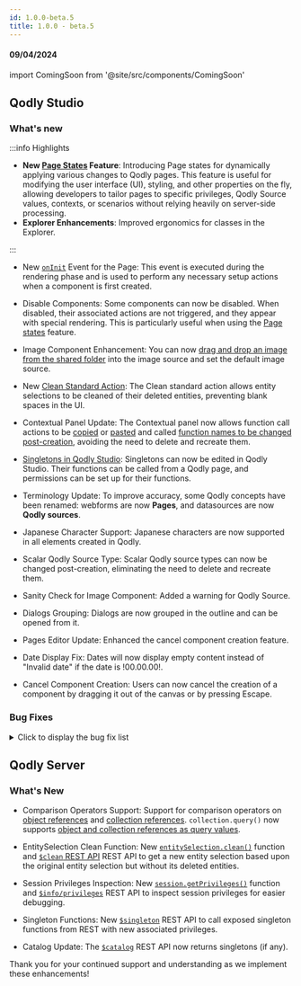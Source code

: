 ```yaml
---
id: 1.0.0-beta.5
title: 1.0.0 - beta.5
---
```




#### 09/04/2024

import ComingSoon from '@site/src/components/ComingSoon'


## Qodly Studio

<h3>What's new</h3>

:::info Highlights

- **New [Page States](../../4DQodlyPro/pageLoaders/states/stateOverview.md) Feature**: Introducing Page states for dynamically applying various changes to Qodly pages. This feature is useful for modifying the user interface (UI), styling, and other properties on the fly, allowing developers to tailor pages to specific privileges, Qodly Source values, contexts, or scenarios without relying heavily on server-side processing.
- **Explorer Enhancements**: Improved ergonomics for classes in the Explorer.

:::

- New [`onInit`](../../4DQodlyPro/pageLoaders/pageLoaderOverview.md#triggers-and-events) Event for the Page: This event is executed during the rendering phase and is used to perform any necessary setup actions when a component is first created.

- Disable Components: Some components can now be disabled. When disabled, their associated actions are not triggered, and they appear with special rendering. This is particularly useful when using the [Page states](../../4DQodlyPro/pageLoaders/states/stateOverview.md) feature.

- Image Component Enhancement: You can now [drag and drop an image from the shared folder](../../4DQodlyPro/pageLoaders/components/image.md#drag-and-drop-from-shared-folder) into the image source and set the default image source.

- New [Clean Standard Action](../../4DQodlyPro/pageLoaders/events/bindingActionToEvents.md#qodly-sources): The Clean standard action allows entity selections to be cleaned of their deleted entities, preventing blank spaces in the UI.

- Contextual Panel Update: The Contextual panel now allows function call actions to be [copied](../../4DQodlyPro/pageLoaders/events/eventsManagement.md#copying-an-event-action) or [pasted](../../4DQodlyPro/pageLoaders/events/eventsManagement.md#pasting-an-event-action) and called [function names to be changed post-creation](../../4DQodlyPro/pageLoaders/events/eventsManagement.md#modifying-a-function-call), avoiding the need to delete and recreate them.

- [Singletons in Qodly Studio](../qodlyScript/basics/lang-classes.md#singleton-classes): Singletons can now be edited in Qodly Studio. Their functions can be called from a Qodly page, and permissions can be set up for their functions.

- Terminology Update: To improve accuracy, some Qodly concepts have been renamed: webforms are now **Pages**, and datasources are now **Qodly sources**.

- Japanese Character Support: Japanese characters are now supported in all elements created in Qodly.

- Scalar Qodly Source Type: Scalar Qodly source types can now be changed post-creation, eliminating the need to delete and recreate them.

- Sanity Check for Image Component: Added a warning for Qodly Source.

- Dialogs Grouping: Dialogs are now grouped in the outline and can be opened from it.

- Pages Editor Update: Enhanced the cancel component creation feature.

- Date Display Fix: Dates will now display empty content instead of "Invalid date" if the date is !00.00.00!.

- Cancel Component Creation: Users can now cancel the creation of a component by dragging it out of the canvas or by pressing Escape.


<h3>Bug Fixes </h3>

<details>
<summary>Click to display the bug fix list</summary>

- Object displays date instead of number.
- Setting the pagesize on qodly source at creation is not saved.
- Calling singleton computed property resets Qodly Page unexpectedly.
- Properties panel - The lowercase has the uppercase icon in the transform properties.
- Qodly sources - The initial value input doesn't have a right border color for array and object types. - The dialog's icon is tiny if the name of the dialog is very long.
- Disable component - Some components can't be disabled.
- There is no edition control when we modify the initial value (qodly source of type Date).
- the qodly sources color selector should be disabled (same as dialogs).
- the green line persists when we D & D a column in datatable.
- Explorer (Classes) - The folder is empty for new projects.
- Dialogs - On Init event freezes the page.
- Event action prototype is not updated When the user validates the new called function.
- Contextual Panel - the function edit pop up is missplaced.
- Select Input - default value should be before options.
- Matrix - For a collection of objects, the selected element is not set properly at first loading.
- The position of sanity check inspector is not correct when we change the size of the contextual panel.
- Dialogs - Popup not displayed after a function call.
- self.disabled css not applicable in build mode.
- Data not displayed in webform loader.
- Unwanted repeated event.
- Explorer (Classes) - Rename a dataclass in the model causes the classes turn to grey in the Explorer.
- Explorer (Classes) - Sometimes a Dataclass folder is closed without any user action for that.
- Explorer (Classes) - Rename a user class to an existing ORDA Data Model Class should be impossible.
- Failed to open the file when we renamed the dataclass in the model. (ref. Q169-2863)
- Time - Time attribute of a saved entity received from the server is not displayed.
- Dialogs - D&D a component after a component followed by a dialog does not show the green line.
- Parentheses in a comment are rendered with colors.
- Expanding outline of a page not working.
- Dialog button shows nothing whereas Dialogs exist for the webform.
- Explorer (Classes) - If the DataStore class is empty, add a function in it from the Model has no effect.
- Reset value dialog disappears for the properties of type select.
- Flickering when we hover on Image.
- The width property should be before the height property in (basic) properties list.
- The button "create webForm" should be disabled until we receive a response from the server.
- Select Box - Enable search is not properly aligned.
- Dialog's close icon disappears when we reduce the size of the webform.
- The styleBox gets disabled if it contains a disabled button.
- Webform loader's issue: matrix not displaying its content when onloading the page and executing a function.
- Standard action - Copy does not work for a related entities attribute.
- Time - Input text with type time - + 1 hour is made when we enter the input.
- The scroll appears behind the webForms Tab.
- LSP does not recognize `.new()`, `.get()`, `.first()`, `.extract()`, `distinct()`, etc. when .4qs file is missing.
- Custom Component 'Text Editor' causing issues in a matrix.
- The tip (Bulb) is not properly aligned in Components list and is cut in the server side ref basic mode.
- Server crashes when calling a function on a shared qodly source (entity).
- Date format festival (when in an object).
- Events - The datatable flickers when the event last is executed.
- Checkbox resulting from a direct drop of boolean on canvas cannot be updated regarding its qodly source.
- Model editor - The inputs in the model editor do not lose focus when clicking on other inputs.
- Code editor - the error message is displayed behind the tabs.
- Datatable - The image must fit with the column width and height.
- Renderer - an error is displayed when we try and get all entities in the renderer.
- Model editor - "Undefined" appears when I try to cancel the creation or edition.
- Qodly Demo Users : picture not found.
- Data model - The attribute type for computed attribute of type EntitySelection is not returned by the REST API $catalog/$all.
- Dialog height issue when the webform position is relative & the canvas is scrollable.
- Sanity check : set value/Clear/reset do not trigger missing qodly source error.
- flex start in justify and start in align should be selected by default when we choose flex.
- Outline: name too long.
- Outline hide action should only hide in the editor, not the preview.
- Datatable is not displayed when we use a webForm with properties display is flex direction column and content is too large in height.
- Qodly Sources - boolean qodly source is not displayed with the right variant.
- Methods - the confirmation pop up for saving always appears when saving a new method.
- Tabs Component - resetting the variant property doesn't back to the default value.
- File upload component makes the Save standard action not to be called.
- The server side reference should not be editable in a state.
- Upload Picture not working correctly.
- Datatable - the datatable doesn't display the correct data.
- Tabs - The rename input border is not updated with the new Qodly aesthetics.
- Tabs - the tab stays blocked in a reloading state.
- Craft Components - Permitted to have a craft component without a name.
- Craft Components- the error message is not displayed correctly.
- Standard action - Copy standard action fails.
- Dialogs - The dialog menu remains displayed when we try to create a new one.
- Events - the select a function menu stay displayed when we scroll.
- Roles and privileges - Sorting the names of the privileges doesn't work correctly.
- A vertical scroll bar appears when we try to edit a qodly source of type element of an array.
- Adding a variable in the debugger generates an error.
- Console Error: cannot read properties of null when onloading a nested matrix.
- Can't move the models after the WT ends.
- Unknown error when we execute a method.
- onChange event spree with high latency network.
- Dialogs - The draggable option doesn't work when we activate the animated option.
- Dialogs - the scroll doesn't appear in edition mode.
- The input of the webForm property disappears in the navigation action.
- The target/value still appears even after the removal of the data source.
- Roles and privileges - the delete icon doesn't appear in the popup.
- Sanity check - the error message is wrong when we use a non-existent qodly source.
- Buttons such as preview and renderer do not appear when the browser size is reduced, a scroll bar should be implemented.
- we should have control of webForm name size.
- Roles and Privileges - the tab is opened in preview mode.
- Explorer - The opened file remains open even after it has been deleted from shared.
- Default parameters when creating a new navigation action.
- Sanity check about copying from the "iterate with" value of a matrix to an entity.
- Dialogs - open a dialog in on load webForm doesn't work in preview mode and works in renderer mode.
- "Oops something wrong happened... " appears when we use open event panel.
- Renamed Local CSS Classes Not Updating in Component Properties Panel.
- Some menus are not updated with the new Qodly aesthetics.
Contextual panel - the action type is automatically switched to copy when we change the Source ds.
- Invalid characters are accepted in the model's functions.
- The collapse button doesn't exist in a standard action if we choose a state or dialogs.
- We can create web forms with names starting with "_" or a number.
- Roles and Privileges - privileges are still counted in the roles even if they are deleted.
- Events - The standard action logout is not collapsible.
- Attribute that is binded with a custom component will not iterate in matrix.
-We shouldn't DnD a component in the webForm if a dialog is open.
- The UUID is not generated for an existing datacalass or a storage attribute/related attribute does not have a UUID.
- Simple action - when we duplicate a button with a setValue action, the value doesn't change when we switch to the first button.
- onChange event not executed in the text input of type duration.
- When the text input of type duration has no format, the values are incremented automatically.
- We encounter NaN (Not a Number) values when we select duration using the text input.
- The icon and the button className property are lost when switching between states.
- Quit session / logout - The hidden function ds.__logout is shown in the type ahead + the catalog.
- Image / Qodly source - Image for a newly created entity is not displayed in an image component.
- Image component - Image not displayed after saving an entity.



</details>


## Qodly Server

<h3> What's New </h3>


- Comparison Operators Support: Support for comparison operators on [object references](../qodlyScript/basics/lang-object.md#object-operators) and [collection references](../qodlyScript/basics/lang-collection.md#collection-operators). `collection.query()` now supports [object and collection references as query values](../qodlyScript/CollectionClass.md#object-or-collection-reference-as-value).

- EntitySelection Clean Function: New [`entitySelection.clean()`](../qodlyScript/EntitySelectionClass.md#clean) function and [`$clean` REST API](../api/$clean.md) REST API to get a new entity selection based upon the original entity selection but without its deleted entities.

- Session Privileges Inspection: New [`session.getPrivileges()`](../qodlyScript/SessionClass.md#getprivileges) function and [`$info/privileges`](../api/$info.md) REST API to inspect session privileges for easier debugging.

- Singleton Functions: New [`$singleton`](../api/$singleton.md) REST API to call exposed singleton functions from REST with new associated privileges.

- Catalog Update: The [`$catalog`](../api/$catalog.md) REST API now returns singletons (if any).



Thank you for your continued support and understanding as we implement these enhancements!
